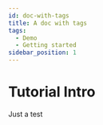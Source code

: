 ```yaml
---
id: doc-with-tags
title: A doc with tags
tags:
  - Demo
  - Getting started
sidebar_position: 1
---
```


# Tutorial Intro

Just a test
